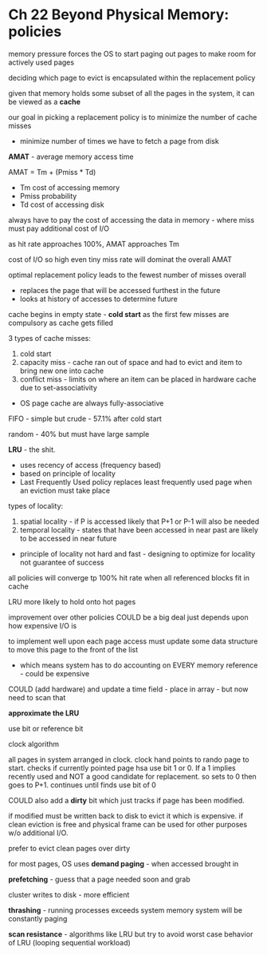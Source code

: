 # Ch 22 Beyond Physical Memory: policies

memory pressure forces the OS to start paging out pages to make room for actively used pages

deciding which page to evict is encapsulated within the replacement policy

given that memory holds some subset of all the pages in the system, it can be viewed as a **cache** 

our goal in picking a replacement policy is to minimize the number of cache misses
- minimize number of times we have to fetch a page from disk

**AMAT** - average memory access time

AMAT = Tm + (Pmiss * Td)
- Tm cost of accessing memory
- Pmiss probability
- Td cost of accessing disk

always have to pay the cost of accessing the data in memory - where miss must pay additional cost of I/O

as hit rate approaches 100%, AMAT approaches Tm

cost of I/O so high even tiny miss rate will dominat the overall AMAT

optimal replacement policy leads to the fewest number of misses overall
- replaces the page that will be accessed furthest in the future 
- looks at history of accesses to determine future

cache begins in empty state - **cold start** as the first few misses are compulsory as cache gets filled

3 types of cache misses:
1. cold start
2. capacity miss - cache ran out of space and had to evict and item to bring new one into cache
3. conflict miss - limits on where an item can be placed in hardware cache due to set-associativity
- OS page cache are always fully-associative

FIFO - simple but crude - 57.1% after cold start

random - 40% but must have large sample

**LRU** - the shit.
- uses recency of access (frequency based)
- based on principle of locality
- Last Frequently Used policy replaces least frequently used page when an eviction must take place

types of locality:
1. spatial locality - if P is accessed likely that P+1 or P-1 will also be needed
2. temporal locality - states that have been accessed in near past are likely to be accessed in near future

- principle of locality not hard and fast - designing to optimize for locality not guarantee of success

all policies will converge tp 100% hit rate when all referenced blocks fit in cache

LRU more likely to hold onto hot pages

improvement over other policies COULD be a big deal just depends upon how expensive I/O is

to implement well upon each page access must update some data structure to move this page to the front of the list
- which means system has to do accounting on EVERY memory reference - could be expensive

COULD (add hardware) and update a time field - place in array - but now need to scan that

**approximate the LRU**

use bit or reference bit

clock algorithm

all pages in system arranged in clock. clock hand points to rando page to start. checks if currently pointed page hsa use bit 1 or 0. If a 1 implies recently used and NOT a good candidate for replacement. so sets to 0 then goes to P+1. continues until finds use bit of 0

COULD also add a **dirty** bit which just tracks if page has been modified. 

if modified must be written back to disk to evict it which is expensive. if clean eviction is free and physical frame can be used for other purposes w/o additional I/O.

prefer to evict clean pages over dirty

for most pages, OS uses **demand paging** - when accessed brought in

**prefetching** - guess that a page needed soon and grab

cluster writes to disk - more efficient

**thrashing** - running processes exceeds system memory system will be constantly paging

**scan resistance** - algorithms like LRU but try to avoid worst case behavior of LRU (looping sequential workload)


